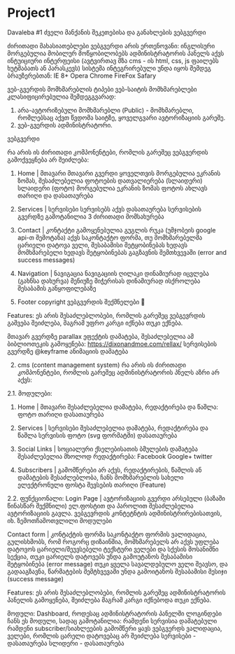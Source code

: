 # Project1
Davaleba #1
ძველი მანქანის შეკეთებისა და განახლების ვებგვერდი 

ძირითადი მახასიათებლები
ვებგვერდი არის ერთენოვანი: ინგლისური
მორგებულია მობილურ მოწყობილობებს 
ადმინისტრატორის პანელს აქვს ინტუიციური ინტერფეისი (ავტვირთავ მზა cms - ის html, css, js ფაილებს ხუტშაბათს ან პარასკევს)
სისტემა ინტეგრირებული უნდა იყოს შემდეგ ბრაუზერებთან:
IE 8+
Opera
Chrome
FireFox
Safary

ვებ-გვერდის მომხმარებლის ტიპები
ვებ-საიტის მომხმარებლები კლასიფიცირებულია შემდეგგვარად:
1) არა-ავტორიზებული მომხმარებლი (Public) - მომხმარებლი, რომლებსაც აქვთ წვდომა საიტზე, ყოველგვარი ავტორიზაციის გარეშე.
2) ვებ-გვერდის ადმინისტრატორი.


ვებგვერდი

რა არის ის ძირითადი კომპონენტები, რომლის გარეშეც ვებგვერდის გამოქვეყნება არ შეიძლება:

1. Home | მთავარი
    მთავარი გვერდი ყოველთვის მორგებულია ეკრანის ზომას, 
    შესაძლებელია ფოტოების დათვალიერება (სლაიდერი)
    სლაიდერი (ფოტო) მორგებულია ეკრანის ზომას
    ფოტოს ახლავს თარიღი და დასათაურება

2. Services | სერვისები
    სერვისებს აქვს დასათაურება
    სერვისების გვერდზე გამოტანილია 3 ძირითადი მომსახურება

3. Contact | კონტაქტი
    გამოყენებულია გუგლის რუკა (უმჯობეის google api-თ შემოტანა)
    აქვს საკონტაქტო ფორმა,
    თუ მომხმარებელმა ცარიელი დატოვა ველი, შესაბამისი შეტყობინებას ხედავს
    მომხმარებელი ხედავს შეტყობინებას გაგზავნის შემთხვევაში 
    (error and success messages)

4. Navigation | ნავიგაცია
    ნავიგაციის ღილაკი დინამიურად იცვლება (გახნსა დახურვა)
    მენიუზე მიჭერისას დინამიურად ისქროლება შესაბამის განყოფილებაზე

5. Footer
    copyright
    ვებგვერდის შექმნელები 🙂

Features:
ეს არის შესაძლებლობები, რომლის გარეშეც ვებგევრდის გაშვება შეიძლება, მაგრამ უფრო კარგი იქნება თუკი ექნება.

მთავარ გვერდზე parallax ეფექტის დამატება, შესაძლებელია ამ ბიბლიოთეკის გამოყენება: https://dixonandmoe.com/rellax/
სერვისების გვერდზე @keyframe ანიმაციის დამატება
            

2. cms (content management system)
რა არის ის ძირითადი კომპონენტები, რომლის გარეშეც ადმინისტრატორის პნელს აზრი არ აქვს:

2.1. მოდულები: 

1. Home | მთავარი
შესაძლებელია დამატება, რედაქტირება და წაშლა:
ფოტო
თარიღი
დასათაურება
 
2. Services | სერვისები
    შესაძლებელია დამატება, რედაქტირება და წაშლა
სერვისის ფოტო (svg ფორმატში)
დასათაურება

3. Social Links | სოციალური ქსელებისათის ბმულების დამატება
შესაძლებელია მხოლოდ რედაქტირება:
Facebook
Google+
twitter

4. Subscribers |  გამომწერები
    არ აქვს, რედაქტირების, წაშლის ან დამატების შესაძლებლობა, ჩანს
მომხმარებლის სახელი
ელექტრონული ფოსტა
შევსების თარიღი (Feature)


2.2. ფუნქციონალი:
Login Page | ავტორიზაციის გვერდი
არსებული (ბაზაში წინასწარ შექმნილი) ელ.ფოსტით და პაროლით შესაძლებელია ავტორიზაციის გავლა. ვებგევრდის კონტეტნტის ადმინისტრირებისათვის, იხ. ზემოთჩამოთვლილი მოდულები

Contact form | კონტაქტის ფორმა
    საკონტაქტო ფორმის ვალიდაცია, გულისხმობს, რომ როგორც დიზაინშია, 
    მომხმარებელს არ აქვს უფლება დატოვოს ცარიელი/შეუვსებელი ტექსტური ველები 
    და სქესის მოსანიშნი სექცია, თუკი ცარიელს დატოვებს უნდა გამოუტანოს შესაბამისი
შეტყობინება (error message)
თუკი ყველა სავალდებულო ველი შეავსო, და გადააგზავნა, წარმატების შემტხვევაში
უნდა გამოიტანოს შესაბამისი მესიჯი (success message)


Features:
ეს არის შესაძლებლობები, რომლის გარეშეც ადმინისტრატორის პანელის გამოყენება, შეიძლება მაგრამ კარგი იქნებოდა თუკი ექნება.

მოდული: Dashboard, როდესაც ადმინისტრატორის პანელში ლოგინდები ჩანს ეს მოდული, სადაც გამოტანილია:
რამდენი სერვისია დამატებული
რამდენი subscriber/სიახლეების გამომწერი ყავს ვებგვერდს
ვალიდაცია, ველები, რომლის ცარელი დატოვებაც არ შეიძლება
სერვისები - დასათაურება
სლიდერი - დასათაურება
